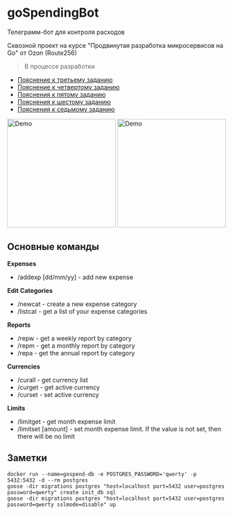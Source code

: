 # goSpendingBot

Телеграмм-бот для контроля расходов

Сквозной проект на курсе "Продвинутая разработка микросервисов на Go" от Ozon (Route256)

> В процессе разработки

* [Пояснение к третьему заданию](README3.md)
* [Пояснение к четвертому заданию](README4.md)
* [Пояснения к пятому заданию](README5.md)
* [Пояснения к шестому заданию](README6.md)
* [Пояснения к седьмому заданию](README7.md)

<tr>
    <td> <img src="https://gitlab.ozon.dev/netrebinr/netrebin-roman/-/raw/master/images/screenshot1.jpeg" alt="Demo" style="width: 250px;"/> </td>
    <td> <img src="https://gitlab.ozon.dev/netrebinr/netrebin-roman/-/raw/master/images/screenshot2.jpeg" alt="Demo" style="width: 250px;"/> </td>
</tr>

## Основные команды

**Expenses**

- /addexp <category name> <amount> [dd/mm/yy]  - add new expense

**Edit Categories**

- /newcat <category name> - create a new expense category
- /listcat - get a list of your expense categories

**Reports**

- /repw - get a weekly report by category
- /repm - get a monthly report by category
- /repa - get the annual report by category

**Currencies**

- /curall - get currency list
- /curget - get active currency
- /curset <CUR> - set active currency

**Limits**
- /limitget - get month expense limit
- /limitset [amount] - set month expense limit. If the value is not set, then there will be no limit

## Заметки

```
docker run --name=gospend-db -e POSTGRES_PASSWORD='qwerty' -p 5432:5432 -d --rm postgres
goose -dir migrations postgres "host=localhost port=5432 user=postgres password=qwerty" create init_db sql
goose -dir migrations postgres "host=localhost port=5432 user=postgres password=qwerty sslmode=disable" up
```
